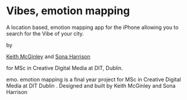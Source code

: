 Vibes, emotion mapping
=======
A location based, emotion mapping app for the iPhone allowing you to search for the Vibe of your city.

by

<a href="https://www.linkedin.com/pub/keith-mcginley/1b/aab/373" target="_blank">Keith McGinley</a> and <a href="https://www.linkedin.com/pub/sona-harrison/52/480/61b" target="_blank">Sona Harrison</a> 

for MSc in Creative Digital Media at DIT, Dublin.


<p>
                            emo. emotion mapping is a final year project for MSc in Creative Digital Media at DIT Dublin <a href="http://www.istory.ie/" target="_blank"><i class="fa fa-graduation-cap"></i></a>. Designed and built by Keith McGinley <a href="http://twitter.com/calimcginley" target="_blank"><i class="fa fa-twitter"></i></a>
                             and Sona Harrison <a href="http://twitter.com/SonaHarrison" target="_blank"><i class="fa fa-twitter"></i></a>
                        </p>